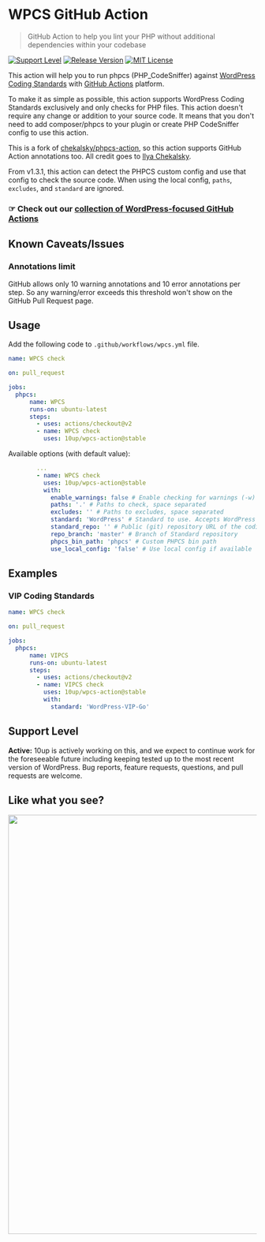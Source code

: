 # WPCS GitHub Action

>  GitHub Action to help you lint your PHP without additional dependencies within your codebase 

[![Support Level](https://img.shields.io/badge/support-active-green.svg)](#support-level) [![Release Version](https://img.shields.io/github/release/10up/wpcs-action.svg)](https://github.com/10up/wpcs-action/releases/latest) [![MIT License](https://img.shields.io/github/license/10up/wpcs-action.svg)](https://github.com/10up/wpcs-action/blob/develop/LICENSE)

This action will help you to run phpcs (PHP_CodeSniffer) against [WordPress Coding Standards](https://github.com/WordPress/WordPress-Coding-Standards) with [GitHub Actions](https://github.com/features/actions) platform.

To make it as simple as possible, this action supports WordPress Coding Standards exclusively and only checks for PHP files. This action doesn't require any change or addition to your source code. It means that you don't need to add composer/phpcs to your plugin or create PHP CodeSniffer config to use this action.

This is a fork of [chekalsky/phpcs-action](https://github.com/chekalsky/phpcs-action), so this action supports GitHub Action annotations too. All credit goes to 
[Ilya Chekalsky](https://github.com/chekalsky).

From v1.3.1, this action can detect the PHPCS custom config and use that config to check the source code. When using the local config, `paths`, `excludes`, and `standard` are ignored.

### ☞ Check out our [collection of WordPress-focused GitHub Actions](https://github.com/10up/actions-wordpress)

## Known Caveats/Issues

### Annotations limit

GitHub allows only 10 warning annotations and 10 error annotations per step. So any warning/error exceeds this threshold won't show on the GitHub Pull Request page.

## Usage

Add the following code to `.github/workflows/wpcs.yml` file.

```yaml
name: WPCS check

on: pull_request

jobs:
  phpcs:
      name: WPCS
      runs-on: ubuntu-latest
      steps:
        - uses: actions/checkout@v2
        - name: WPCS check
          uses: 10up/wpcs-action@stable
```

Available options (with default value):

```yaml
        ...
        - name: WPCS check
          uses: 10up/wpcs-action@stable
          with:
            enable_warnings: false # Enable checking for warnings (-w)
            paths: '.' # Paths to check, space separated
            excludes: '' # Paths to excludes, space separated
            standard: 'WordPress' # Standard to use. Accepts WordPress|WordPress-Core|WordPress-Docs|WordPress-Extra|WordPress-VIP-Go|WordPressVIPMinimum.
            standard_repo: '' # Public (git) repository URL of the coding standard
            repo_branch: 'master' # Branch of Standard repository
            phpcs_bin_path: 'phpcs' # Custom PHPCS bin path
            use_local_config: 'false' # Use local config if available
```

## Examples

### VIP Coding Standards

```yaml
name: WPCS check

on: pull_request

jobs:
  phpcs:
      name: VIPCS
      runs-on: ubuntu-latest
      steps:
        - uses: actions/checkout@v2
        - name: VIPCS check
          uses: 10up/wpcs-action@stable
          with:
            standard: 'WordPress-VIP-Go'
```

## Support Level

**Active:** 10up is actively working on this, and we expect to continue work for the foreseeable future including keeping tested up to the most recent version of WordPress.  Bug reports, feature requests, questions, and pull requests are welcome.

## Like what you see?

<p align="center">
<a href="http://10up.com/contact/"><img src="https://10up.com/uploads/2016/10/10up-Github-Banner.png" width="850"></a>
</p>
